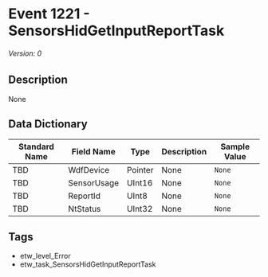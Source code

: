 # Event 1221 - SensorsHidGetInputReportTask
###### Version: 0

## Description
None

## Data Dictionary
|Standard Name|Field Name|Type|Description|Sample Value|
|---|---|---|---|---|
|TBD|WdfDevice|Pointer|None|`None`|
|TBD|SensorUsage|UInt16|None|`None`|
|TBD|ReportId|UInt8|None|`None`|
|TBD|NtStatus|UInt32|None|`None`|

## Tags
* etw_level_Error
* etw_task_SensorsHidGetInputReportTask